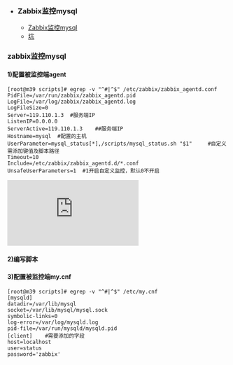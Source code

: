 + ### Zabbix监控mysql
    + [Zabbix监控mysql](#zabbix监控mysql)
    + [坑](#坑)
### zabbix监控mysql

#### 1)配置被监控端agent
```
[root@m39 scripts]# egrep -v "^#|^$" /etc/zabbix/zabbix_agentd.conf 
PidFile=/var/run/zabbix/zabbix_agentd.pid
LogFile=/var/log/zabbix/zabbix_agentd.log
LogFileSize=0
Server=119.110.1.3	#服务端IP
ListenIP=0.0.0.0
ServerActive=119.110.1.3	##服务端IP
Hostname=mysql	#配置的主机
UserParameter=mysql_status[*],/scripts/mysql_status.sh "$1"		#自定义需添加键值及脚本路径
Timeout=10
Include=/etc/zabbix/zabbix_agentd.d/*.conf
UnsafeUserParameters=1 	#1开启自定义监控，默认0不开启
```
![mysql_status.sh](https://github.com/Kingserch/Job-accumulation/blob/zabbix/sh/mysql_status.sh)
#### 2)编写脚本

#### 3)配置被监控端my.cnf
```
[root@m39 scripts]# egrep -v "^#|^$" /etc/my.cnf
[mysqld]
datadir=/var/lib/mysql
socket=/var/lib/mysql/mysql.sock
symbolic-links=0
log-error=/var/log/mysqld.log
pid-file=/var/run/mysqld/mysqld.pid
[client]	#需要添加的字段
host=localhost
user=status
password='zabbix'
```